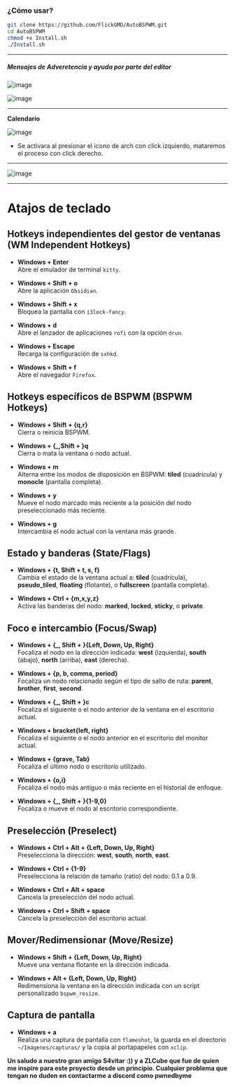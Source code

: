 ### **¿Cómo usar?**

```bash
git clone https://github.com/FlickGMD/AutoBSPWM.git
cd AutoBSPWM
chmod +x Install.sh
./Install.sh
```
---

##### Mensajes de Adveretencia y ayuda por parte del editor

![image](https://github.com/user-attachments/assets/0e37fe0b-9024-4205-9602-47f9fdb56e71)


![image](https://github.com/user-attachments/assets/80774d2b-3513-4452-a843-33888fd3017a)


---

**Calendario**



![image](https://github.com/user-attachments/assets/a534476f-e3e5-497b-955c-1b0b5aebeefd)

- Se activara al presionar el icono de arch con click izquierdo, mataremos el proceso con click derecho.



---

![image](https://github.com/user-attachments/assets/456742de-08b6-4706-bc22-dfcfba22dd1f)



---

# Atajos de teclado

## Hotkeys independientes del gestor de ventanas (WM Independent Hotkeys)

- **Windows + Enter**  
  Abre el emulador de terminal `kitty`.

- **Windows + Shift + o**  
  Abre la aplicación `Obsidian`.

- **Windows + Shift + x**  
  Bloquea la pantalla con `i3lock-fancy`.

- **Windows + d**  
  Abre el lanzador de aplicaciones `rofi` con la opción `drun`.

- **Windows + Escape**  
  Recarga la configuración de `sxhkd`.

- **Windows + Shift + f**  
  Abre el navegador `Firefox`.

## Hotkeys específicos de BSPWM (BSPWM Hotkeys)

- **Windows + Shift + {q,r}**  
  Cierra o reinicia BSPWM.

- **Windows + {_,Shift + }q**  
  Cierra o mata la ventana o nodo actual.

- **Windows + m**  
  Alterna entre los modos de disposición en BSPWM: **tiled** (cuadrícula) y **monocle** (pantalla completa).

- **Windows + y**  
  Mueve el nodo marcado más reciente a la posición del nodo preseleccionado más reciente.

- **Windows + g**  
  Intercambia el nodo actual con la ventana más grande.

## Estado y banderas (State/Flags)

- **Windows + {t, Shift + t, s, f}**  
  Cambia el estado de la ventana actual a: **tiled** (cuadrícula), **pseudo_tiled**, **floating** (flotante), o **fullscreen** (pantalla completa).

- **Windows + Ctrl + {m,x,y,z}**  
  Activa las banderas del nodo: **marked**, **locked**, **sticky**, o **private**.

## Foco e intercambio (Focus/Swap)

- **Windows + {_, Shift + }{Left, Down, Up, Right}**  
  Focaliza el nodo en la dirección indicada: **west** (izquierda), **south** (abajo), **north** (arriba), **east** (derecha).

- **Windows + {p, b, comma, period}**  
  Focaliza un nodo relacionado según el tipo de salto de ruta: **parent**, **brother**, **first**, **second**.

- **Windows + {_, Shift + }c**  
  Focaliza el siguiente o el nodo anterior de la ventana en el escritorio actual.

- **Windows + bracket{left, right}**  
  Focaliza el siguiente o el nodo anterior en el escritorio del monitor actual.

- **Windows + {grave, Tab}**  
  Focaliza el último nodo o escritorio utilizado.

- **Windows + {o,i}**  
  Focaliza el nodo más antiguo o más reciente en el historial de enfoque.

- **Windows + {_, Shift + }{1-9,0}**  
  Focaliza o mueve el nodo al escritorio correspondiente.

## Preselección (Preselect)

- **Windows + Ctrl + Alt + {Left, Down, Up, Right}**  
  Preselecciona la dirección: **west**, **south**, **north**, **east**.

- **Windows + Ctrl + {1-9}**  
  Preselecciona la relación de tamaño (ratio) del nodo: 0.1 a 0.9.

- **Windows + Ctrl + Alt + space**  
  Cancela la preselección del nodo actual.

- **Windows + Ctrl + Shift + space**  
  Cancela la preselección del escritorio actual.

## Mover/Redimensionar (Move/Resize)

- **Windows + Shift + {Left, Down, Up, Right}**  
  Mueve una ventana flotante en la dirección indicada.

- **Windows + Alt + {Left, Down, Up, Right}**  
  Redimensiona la ventana en la dirección indicada con un script personalizado `bspwm_resize`.

## Captura de pantalla

- **Windows + a**  
  Realiza una captura de pantalla con `flameshot`, la guarda en el directorio `~/Imágenes/capturas/` y la copia al portapapeles con `xclip`.

**Un saludo a nuestro gran amigo S4vitar :)) y a ZLCube que fue de quien me inspire para este proyecto desde un principio. Cualquier problema que tengan no duden en contactarme a discord como pwnedbyme**
